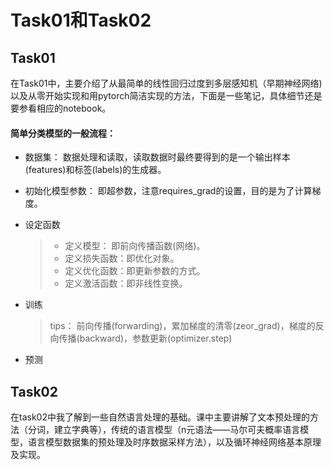 # Task01和Task02

 ## Task01

​       在Task01中，主要介绍了从最简单的线性回归过度到多层感知机（早期神经网络)以及从零开始实现和用pytorch简洁实现的方法，下面是一些笔记，具体细节还是要参看相应的notebook。

#### 简单分类模型的一般流程：

* 数据集： 数据处理和读取，读取数据时最终要得到的是一个输出样本(features)和标签(labels)的生成器。

* 初始化模型参数： 即超参数，注意requires_grad的设置，目的是为了计算梯度。

* 设定函数

  > * 定义模型： 即前向传播函数(网络)。
  > * 定义损失函数：即优化对象。
  > * 定义优化函数：即更新参数的方式。
  > * 定义激活函数：即非线性变换。

* 训练

  > tips： 前向传播(forwarding)，累加梯度的清零(zeor_grad)，梯度的反向传播(backward)，参数更新(optimizer.step)

* 预测



## Task02

​		在task02中我了解到一些自然语言处理的基础。课中主要讲解了文本预处理的方法（分词，建立字典等），传统的语言模型（n元语法——马尔可夫概率语言模型，语言模型数据集的预处理及时序数据采样方法），以及循环神经网络基本原理及实现。

